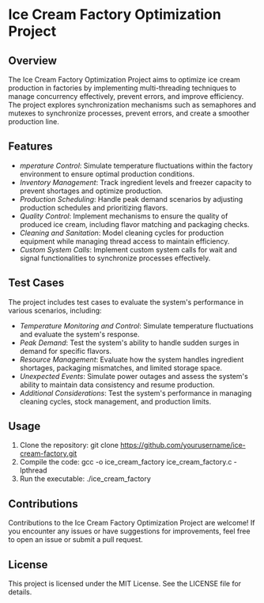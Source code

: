 # Ice Cream Factory Optimization Project
## Overview
The Ice Cream Factory Optimization Project aims to optimize ice cream production in factories by implementing multi-threading techniques to manage concurrency effectively, prevent errors, and improve efficiency. The project explores synchronization mechanisms such as semaphores and mutexes to synchronize processes, prevent errors, and create a smoother production line.

## Features
* *mperature Control*: Simulate temperature fluctuations within the factory environment to ensure optimal production conditions.
* *Inventory Management*: Track ingredient levels and freezer capacity to prevent shortages and optimize production.
* *Production Scheduling*: Handle peak demand scenarios by adjusting production schedules and prioritizing flavors.
* *Quality Control*: Implement mechanisms to ensure the quality of produced ice cream, including flavor matching and packaging checks.
* *Cleaning and Sanitation*: Model cleaning cycles for production equipment while managing thread access to maintain efficiency.
* *Custom System Calls*: Implement custom system calls for wait and signal functionalities to synchronize processes effectively.
## Test Cases
The project includes test cases to evaluate the system's performance in various scenarios, including:

* *Temperature Monitoring and Control*: Simulate temperature fluctuations and evaluate the system's response.
* *Peak Demand*: Test the system's ability to handle sudden surges in demand for specific flavors.
* *Resource Management*: Evaluate how the system handles ingredient shortages, packaging mismatches, and limited storage space.
* *Unexpected Events*: Simulate power outages and assess the system's ability to maintain data consistency and resume production.
* *Additional Considerations*: Test the system's performance in managing cleaning cycles, stock management, and production limits.
## Usage
1. Clone the repository:
git clone https://github.com/yourusername/ice-cream-factory.git
2. Compile the code:
gcc -o ice_cream_factory ice_cream_factory.c -lpthread
3. Run the executable:
./ice_cream_factory
## Contributions
Contributions to the Ice Cream Factory Optimization Project are welcome! If you encounter any issues or have suggestions for improvements, feel free to open an issue or submit a pull request.

## License
This project is licensed under the MIT License. See the LICENSE file for details.
